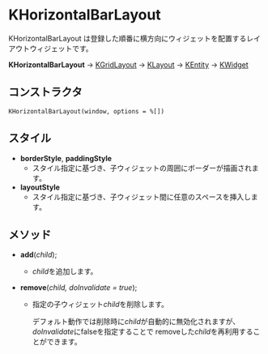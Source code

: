 # KHorizontalBarLayout

KHorizontalBarLayout は登録した順番に横方向にウィジェットを配置するレイアウトウィジェットです。

**KHorizontalBarLayout** -> [KGridLayout](KGridLayout.md) -> [KLayout](KLayout.md) -> [KEntity](KEntity.md) -> [KWidget](KWidget.md)

## コンストラクタ
```KHorizontalBarLayout(window, options = %[])```

## スタイル
- **borderStyle**, **paddingStyle**
  - スタイル指定に基づき、子ウィジェットの周囲にボーダーが描画されます。
- **layoutStyle**
  - スタイル指定に基づき、子ウィジェット間に任意のスペースを挿入します。

## メソッド
- **add**(*child*);
  - *child*を追加します。
 
- **remove**(*child, doInvalidate = true*);
  - 指定の子ウィジェット*child*を削除します。

	デフォルト動作では削除時に*child*が自動的に無効化されますが、
	*doInvalidate*にfalseを指定することで
	removeした*child*を再利用することができます。

